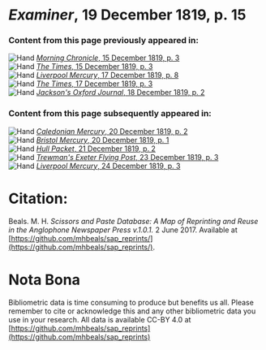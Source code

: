 # *Examiner*, 19 December 1819, p. 15  
  
### Content from this page previously appeared in:  
![Hand](http://scissorsandpaste.net/wp-content/uploads/2017/06/smallhandpointer.png) [*Morning Chronicle*, 15 December 1819, p. 3](https://mhbeals.github.io/sap_html/Morning-Chronicle/Morning-Chronicle-15-December-1819-p-3)  
![Hand](http://scissorsandpaste.net/wp-content/uploads/2017/06/smallhandpointer.png) [*The Times*, 15 December 1819, p. 3](https://mhbeals.github.io/sap_html/The-Times/The-Times-15-December-1819-p-3)  
![Hand](http://scissorsandpaste.net/wp-content/uploads/2017/06/smallhandpointer.png) [*Liverpool Mercury*, 17 December 1819, p. 8](https://mhbeals.github.io/sap_html/Liverpool-Mercury/Liverpool-Mercury-17-December-1819-p-8)  
![Hand](http://scissorsandpaste.net/wp-content/uploads/2017/06/smallhandpointer.png) [*The Times*, 17 December 1819, p. 3](https://mhbeals.github.io/sap_html/The-Times/The-Times-17-December-1819-p-3)  
![Hand](http://scissorsandpaste.net/wp-content/uploads/2017/06/smallhandpointer.png) [*Jackson's Oxford Journal*, 18 December 1819, p. 2](https://mhbeals.github.io/sap_html/Jackson's-Oxford-Journal/Jackson's-Oxford-Journal-18-December-1819-p-2)  
  
### Content from this page subsequently appeared in:  
![Hand](http://scissorsandpaste.net/wp-content/uploads/2017/06/smallhandpointer.png) [*Caledonian Mercury*, 20 December 1819, p. 2](https://mhbeals.github.io/sap_html/Caledonian-Mercury/Caledonian-Mercury-20-December-1819-p-2)  
![Hand](http://scissorsandpaste.net/wp-content/uploads/2017/06/smallhandpointer.png) [*Bristol Mercury*, 20 December 1819, p. 1](https://mhbeals.github.io/sap_html/Bristol-Mercury/Bristol-Mercury-20-December-1819-p-1)  
![Hand](http://scissorsandpaste.net/wp-content/uploads/2017/06/smallhandpointer.png) [*Hull Packet*, 21 December 1819, p. 2](https://mhbeals.github.io/sap_html/Hull-Packet/Hull-Packet-21-December-1819-p-2)  
![Hand](http://scissorsandpaste.net/wp-content/uploads/2017/06/smallhandpointer.png) [*Trewman's Exeter Flying Post*, 23 December 1819, p. 3](https://mhbeals.github.io/sap_html/Trewman's-Exeter-Flying-Post/Trewman's-Exeter-Flying-Post-23-December-1819-p-3)  
![Hand](http://scissorsandpaste.net/wp-content/uploads/2017/06/smallhandpointer.png) [*Liverpool Mercury*, 24 December 1819, p. 3](https://mhbeals.github.io/sap_html/Liverpool-Mercury/Liverpool-Mercury-24-December-1819-p-3)  


# Citation: 

Beals. M. H. *Scissors and Paste Database: A Map of Reprinting and Reuse in the Anglophone Newspaper Press v.1.0.1.* 2 June 2017. Available at [https://github.com/mhbeals/sap_reprints/](https://github.com/mhbeals/sap_reprints/). 

# Nota Bona

Bibliometric data is time consuming to produce but benefits us all. Please remember to cite or acknowledge this and any other bibliometric data you use in your research. All data is available CC-BY 4.0 at [https://github.com/mhbeals/sap_reprints](https://github.com/mhbeals/sap_reprints)